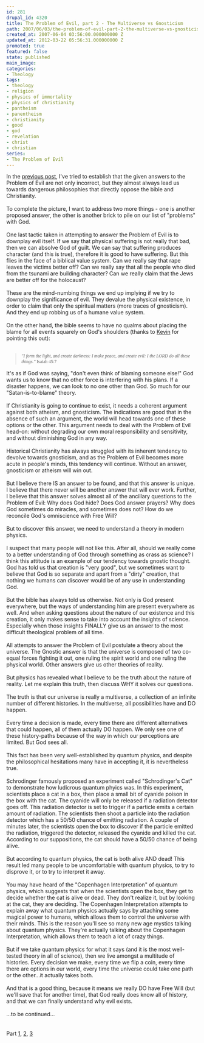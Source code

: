 ```yaml
---
id: 281
drupal_id: 4320
title: The Problem of Evil, part 2 - The Multiverse vs Gnosticism
path: 2007/06/03/the-problem-of-evil-part-2-the-multiverse-vs-gnosticism
created_at: 2007-06-04 03:56:00.000000000 Z
updated_at: 2012-03-22 05:56:31.000000000 Z
promoted: true
featured: false
state: published
main_image: 
categories:
- Theology
tags:
- theology
- religion
- physics of immortality
- physics of christianity
- pantheism
- panentheism
- christianity
- good
- god
- revelation
- christ
- christian
series:
- The Problem of Evil
---
```

<div>In the <a href="/blog/2007/05/27/the-problem-of-evil-part-1-the-unanswered-question">previous post</a>, I've tried to establish that the given answers to the Problem of Evil are not only incorrect, but they almost always lead us towards dangerous philosophies that directly oppose the bible and Christianity.<br /><br />To complete the picture, I want to address two more things - one is another proposed answer, the other is another brick to pile on our list of "problems" with God.<br /><br />One last tactic taken in attempting to answer the Problem of Evil is to downplay evil itself. If we say that physical suffering is not really that bad, then we can absolve God of guilt. We can say that suffering produces character (and this is true), therefore it is good to have suffering. But this flies in the face of a biblical value system. Can we really say that rape leaves the victims better off? Can we really say that all the people who died from the tsunami are building character? Can we really claim that the Jews are better off for the holocaust?<br /><br />These are the mind-numbing things we end up implying if we try to downplay the significance of evil. They devalue the physical existence, in order to claim that only the spiritual matters (more traces of gnosticism). And they end up robbing us of a humane value system.<br /><br />On the other hand, the bible seems to have no qualms about placing the blame for all events squarely on God's shoulders (thanks to <a href="http://transmillennial.blogspot.com/">Kevin</a> for pointing this out):<br /><br /><blockquote><span style=";font-family:Verdana;font-size:85%;"  ><i>"I form the light, and create darkness: I make peace, and create evil: I the LORD do all these things." </i></span><span style=";font-family:Verdana;font-size:85%;"  >Isaiah 45:7</span><br /></blockquote>It's as if God was saying, "don't even think of blaming someone else!" God wants us to know that no other force is interfering with his plans. If a disaster happens, we can look to no one other than God. So much for our "Satan-is-to-blame" theory.<br /><br />If Christianity is going to continue to exist, it needs a coherent argument against both atheism, and gnosticism. The indications are good that in the absence of such an argument, the world will head towards one of these options or the other. This argument needs to deal with the Problem of Evil head-on: without degrading our own moral responsibility and sensitivity, and without diminishing God in any way.<br /><br />Historical Christianity has always struggled with its inherent tendency to devolve towards gnosticism, and as the Problem of Evil becomes more acute in people's minds, this tendency will continue. Without an answer, gnosticism or atheism will win out.<br /><br />But I believe there IS an answer to be found, and that this answer is unique. I believe that there never will be another answer that will ever work. Further, I believe that this answer solves almost all of the ancillary questions to the Problem of Evil: Why does God hide? Does God answer prayers? Why does God sometimes do miracles, and sometimes does not? How do we reconcile God's omniscience with Free Will?<br /><br />But to discover this answer, we need to understand a theory in modern physics.<br /><br />I suspect that many people will not like this. After all, should we really come to a better understanding of God through something as crass as science? I think this attitude is an example of our tendency towards gnostic thought. God has told us that creation is "very good", but we sometimes want to believe that God is so separate and apart from a "dirty" creation, that nothing we humans can discover would be of any use in understanding God.<br /><br />But the bible has always told us otherwise. Not only is God present everywhere, but the ways of understanding him are present everywhere as well. And when asking questions about the nature of our existence and this creation, it only makes sense to take into account the insights of science. Especially when those insights FINALLY give us an answer to the most difficult theological problem of all time.</div><br /><div>All attempts to answer the Problem of Evil postulate a theory about the universe. The Gnostic answer is that the universe is composed of two co-equal forces fighting it out, one ruling the spirit world and one ruling the physical world. Other answers give us other theories of reality.</div><br /><div>But physics has revealed what I believe to be the truth about the nature of reality. Let me explain this truth, then discuss WHY it solves our questions.</div><br /><div>The truth is that our universe is really a multiverse, a collection of an infinite number of different histories. In the multiverse, all possibilities have and DO happen.</div><br />Every time a decision is made, every time there are different alternatives that could happen, all of them actually DO happen. We only see one of these history-paths because of the way in which our perceptions are limited. But God sees all.<br /><br /><div>This fact has been very well-established by quantum physics, and despite the philosophical hesitations many have in accepting it, it is nevertheless true.<br /><br />Schrodinger famously proposed an experiment called "Schrodinger's Cat" to demonstrate how ludicrous quantum phyics was. In this experiment, scientists place a cat in a box, then place a small bit of cyanide poison in the box with the cat. The cyanide will only be released if a radiation detector goes off. This radiation detector is set to trigger if a particle emits a certain amount of radiation. The scientists then shoot a particle into the radiation detector which has a 50/50 chance of emitting radiation. A couple of minutes later, the scientists open the box to discover if the particle emitted the radiation, triggered the detector, released the cyanide and killed the cat. According to our suppositions, the cat should have a 50/50 chance of being alive.<br /><br />But according to quantum physics, the cat is both alive AND dead! This result led many people to be uncomfortable with quantum physics, to try to disprove it, or to try to interpret it away.<br /><br />You may have heard of the "Copenhagen Interpretation" of quantum physics, which suggests that when the scientists open the box, they get to decide whether the cat is alive or dead. They don't realize it, but by looking at the cat, they are deciding. The Copenhagen Interpretation attempts to explain away what quantum physics actually says by attaching some magical power to humans, which allows them to control the universe with their minds. This is the reason you'll see so many new age mystics talking about quantum physics. They're actually talking about the Copenhagen Interpretation, which allows them to teach a lot of crazy things.<br /><br />But if we take quantum physics for what it says (and it is the most well-tested theory in all of science), then we live amongst a multitude of histories. Every decision we make, every time we flip a coin, every time there are options in our world, every time the universe could take one path or the other...it actually takes both.<br /><br />And that is a good thing, because it means we really DO have Free Will (but we'll save that for another time), that God really does know all of history, and that we can finally understand why evil exists.<br /><br />...to be continued...</div><br /><br /><div>Part <a href="/blog/2007/05/27/the-problem-of-evil-part-1-the-unanswered-question">1</a>, <a href="/blog/2007/06/03/the-problem-of-evil-part-2-the-multiverse-vs-gnosticism">2</a>, <a href="/blog/2007/06/03/the-problem-of-evil-part-3-and-god-saw-the-multiverse-and-it-was-good">3</a></div>

